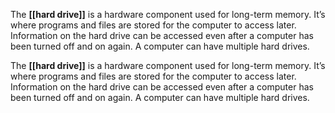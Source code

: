 The **[[hard drive]]** is a hardware component used for long-term memory. It’s where programs and files are stored for the computer to access later. Information on the hard drive can be accessed even after a computer has been turned off and on again. A computer can have multiple hard drives.

The **[[hard drive]]** is a hardware component used for long-term memory. It’s where programs and files are stored for the computer to access later. Information on the hard drive can be accessed even after a computer has been turned off and on again. A computer can have multiple hard drives.